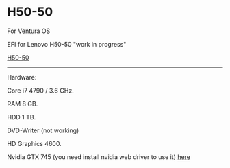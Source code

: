 # H50-50

For Ventura OS

EFI for Lenovo H50-50 "work in progress"

[H50-50](https://icecat.biz/rest/product-pdf?productId=26427811&lang=it)

---
Hardware:

Core i7 4790 / 3.6 GHz.

RAM 8 GB.

HDD 1 TB.

DVD-Writer (not working)

HD Graphics 4600.

Nvidia GTX 745 (you need install nvidia web driver to use it) [here](https://github.com/dortania/OpenCore-Legacy-Patcher)
